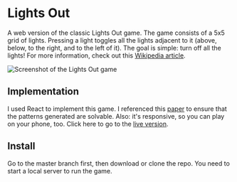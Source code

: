 # Lights Out
A web version of the classic Lights Out game. The game consists of a 5x5 grid of lights. Pressing a light toggles all the lights adjacent to it (above, below, to the right, and to the left of it). The goal is simple: turn off all the lights! For more information, check out this [Wikipedia article](https://en.wikipedia.org/wiki/Lights_Out_%28game%29).

![Screenshot of the Lights Out game](https://imgur.com/download/XU9kn6v/)


## Implementation

I used React to implement this game. I referenced this [paper](https://ida.mtholyoke.edu/xmlui/bitstream/handle/10166/693/375.pdf?sequence=1) to ensure that the patterns generated are solvable. Also: it's responsive, so you can play on your phone, too. Click here to go to the [live version](https://asemarian.github.io/lights-out/).

## Install

Go to the master branch first, then download or clone the repo. You need to start a local server to run the game.
